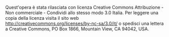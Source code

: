 Quest'opera è stata rilasciata con licenza Creative Commons Attribuzione - Non commerciale - Condividi allo stesso modo 3.0 
Italia. Per leggere una copia della licenza visita il sito web http://creativecommons.org/licenses/by-nc-sa/3.0/it/ o spedisci 
una lettera a Creative Commons, PO Box 1866, Mountain View, CA 94042, USA.
